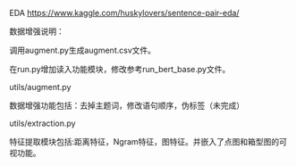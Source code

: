 EDA
https://www.kaggle.com/huskylovers/sentence-pair-eda/

数据增强说明：

调用augment.py生成augment.csv文件。

在run.py增加读入功能模块，修改参考run_bert_base.py文件。


utils/augment.py

数据增强功能包括：去掉主题词，修改语句顺序，伪标签（未完成）

utils/extraction.py

特征提取模块包括:距离特征，Ngram特征，图特征。并嵌入了点图和箱型图的可视功能。



